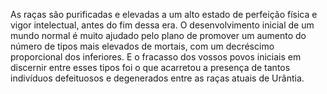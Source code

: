 ﻿As raças são purificadas e elevadas a um alto estado de perfeição física e vigor intelectual, antes do fim dessa era. O desenvolvimento inicial de um mundo normal é muito ajudado pelo plano de promover um aumento do número de tipos mais elevados de mortais, com um decréscimo proporcional dos inferiores. E o fracasso dos vossos povos iniciais em discernir entre esses tipos foi o que acarretou a presença de tantos indivíduos defeituosos e degenerados entre as raças atuais de Urântia.